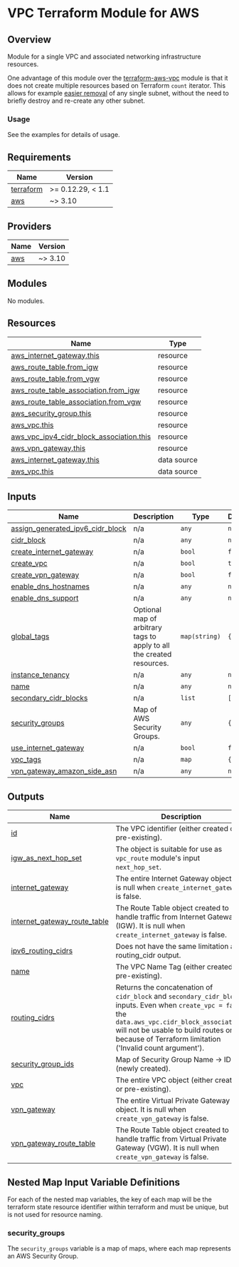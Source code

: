 # VPC Terraform Module for AWS

## Overview

Module for a single VPC and associated networking infrastructure resources.

One advantage of this module over the [terraform-aws-vpc](https://github.com/terraform-aws-modules/terraform-aws-vpc)
module is that it does not create multiple resources based on Terraform `count` iterator. This allows for example
[easier removal](https://github.com/PaloAltoNetworks/terraform-best-practices#22-looping) of any single subnet,
without the need to briefly destroy and re-create any other subnet.

### Usage

See the examples for details of usage.

<!-- BEGINNING OF PRE-COMMIT-TERRAFORM DOCS HOOK -->
## Requirements

| Name | Version |
|------|---------|
| <a name="requirement_terraform"></a> [terraform](#requirement\_terraform) | >= 0.12.29, < 1.1 |
| <a name="requirement_aws"></a> [aws](#requirement\_aws) | ~> 3.10 |

## Providers

| Name | Version |
|------|---------|
| <a name="provider_aws"></a> [aws](#provider\_aws) | ~> 3.10 |

## Modules

No modules.

## Resources

| Name | Type |
|------|------|
| [aws_internet_gateway.this](https://registry.terraform.io/providers/hashicorp/aws/latest/docs/resources/internet_gateway) | resource |
| [aws_route_table.from_igw](https://registry.terraform.io/providers/hashicorp/aws/latest/docs/resources/route_table) | resource |
| [aws_route_table.from_vgw](https://registry.terraform.io/providers/hashicorp/aws/latest/docs/resources/route_table) | resource |
| [aws_route_table_association.from_igw](https://registry.terraform.io/providers/hashicorp/aws/latest/docs/resources/route_table_association) | resource |
| [aws_route_table_association.from_vgw](https://registry.terraform.io/providers/hashicorp/aws/latest/docs/resources/route_table_association) | resource |
| [aws_security_group.this](https://registry.terraform.io/providers/hashicorp/aws/latest/docs/resources/security_group) | resource |
| [aws_vpc.this](https://registry.terraform.io/providers/hashicorp/aws/latest/docs/resources/vpc) | resource |
| [aws_vpc_ipv4_cidr_block_association.this](https://registry.terraform.io/providers/hashicorp/aws/latest/docs/resources/vpc_ipv4_cidr_block_association) | resource |
| [aws_vpn_gateway.this](https://registry.terraform.io/providers/hashicorp/aws/latest/docs/resources/vpn_gateway) | resource |
| [aws_internet_gateway.this](https://registry.terraform.io/providers/hashicorp/aws/latest/docs/data-sources/internet_gateway) | data source |
| [aws_vpc.this](https://registry.terraform.io/providers/hashicorp/aws/latest/docs/data-sources/vpc) | data source |

## Inputs

| Name | Description | Type | Default | Required |
|------|-------------|------|---------|:--------:|
| <a name="input_assign_generated_ipv6_cidr_block"></a> [assign\_generated\_ipv6\_cidr\_block](#input\_assign\_generated\_ipv6\_cidr\_block) | n/a | `any` | `null` | no |
| <a name="input_cidr_block"></a> [cidr\_block](#input\_cidr\_block) | n/a | `any` | `null` | no |
| <a name="input_create_internet_gateway"></a> [create\_internet\_gateway](#input\_create\_internet\_gateway) | n/a | `bool` | `false` | no |
| <a name="input_create_vpc"></a> [create\_vpc](#input\_create\_vpc) | n/a | `bool` | `true` | no |
| <a name="input_create_vpn_gateway"></a> [create\_vpn\_gateway](#input\_create\_vpn\_gateway) | n/a | `bool` | `false` | no |
| <a name="input_enable_dns_hostnames"></a> [enable\_dns\_hostnames](#input\_enable\_dns\_hostnames) | n/a | `any` | `null` | no |
| <a name="input_enable_dns_support"></a> [enable\_dns\_support](#input\_enable\_dns\_support) | n/a | `any` | `null` | no |
| <a name="input_global_tags"></a> [global\_tags](#input\_global\_tags) | Optional map of arbitrary tags to apply to all the created resources. | `map(string)` | `{}` | no |
| <a name="input_instance_tenancy"></a> [instance\_tenancy](#input\_instance\_tenancy) | n/a | `any` | `null` | no |
| <a name="input_name"></a> [name](#input\_name) | n/a | `any` | `null` | no |
| <a name="input_secondary_cidr_blocks"></a> [secondary\_cidr\_blocks](#input\_secondary\_cidr\_blocks) | n/a | `list` | `[]` | no |
| <a name="input_security_groups"></a> [security\_groups](#input\_security\_groups) | Map of AWS Security Groups. | `any` | `{}` | no |
| <a name="input_use_internet_gateway"></a> [use\_internet\_gateway](#input\_use\_internet\_gateway) | n/a | `bool` | `false` | no |
| <a name="input_vpc_tags"></a> [vpc\_tags](#input\_vpc\_tags) | n/a | `map` | `{}` | no |
| <a name="input_vpn_gateway_amazon_side_asn"></a> [vpn\_gateway\_amazon\_side\_asn](#input\_vpn\_gateway\_amazon\_side\_asn) | n/a | `any` | `null` | no |

## Outputs

| Name | Description |
|------|-------------|
| <a name="output_id"></a> [id](#output\_id) | The VPC identifier (either created or pre-existing). |
| <a name="output_igw_as_next_hop_set"></a> [igw\_as\_next\_hop\_set](#output\_igw\_as\_next\_hop\_set) | The object is suitable for use as `vpc_route` module's input `next_hop_set`. |
| <a name="output_internet_gateway"></a> [internet\_gateway](#output\_internet\_gateway) | The entire Internet Gateway object. It is null when `create_internet_gateway` is false. |
| <a name="output_internet_gateway_route_table"></a> [internet\_gateway\_route\_table](#output\_internet\_gateway\_route\_table) | The Route Table object created to handle traffic from Internet Gateway (IGW). It is null when `create_internet_gateway` is false. |
| <a name="output_ipv6_routing_cidrs"></a> [ipv6\_routing\_cidrs](#output\_ipv6\_routing\_cidrs) | Does not have the same limitation as routing\_cidr output. |
| <a name="output_name"></a> [name](#output\_name) | The VPC Name Tag (either created or pre-existing). |
| <a name="output_routing_cidrs"></a> [routing\_cidrs](#output\_routing\_cidrs) | Returns the concatenation of `cidr_block` and `secondary_cidr_blocks` inputs. Even when `create_vpc = false` the `data.aws_vpc.cidr_block_associations` will not be usable to build routes on it because of Terraform limitation ('Invalid count argument'). |
| <a name="output_security_group_ids"></a> [security\_group\_ids](#output\_security\_group\_ids) | Map of Security Group Name -> ID (newly created). |
| <a name="output_vpc"></a> [vpc](#output\_vpc) | The entire VPC object (either created or pre-existing). |
| <a name="output_vpn_gateway"></a> [vpn\_gateway](#output\_vpn\_gateway) | The entire Virtual Private Gateway object. It is null when `create_vpn_gateway` is false. |
| <a name="output_vpn_gateway_route_table"></a> [vpn\_gateway\_route\_table](#output\_vpn\_gateway\_route\_table) | The Route Table object created to handle traffic from Virtual Private Gateway (VGW). It is null when `create_vpn_gateway` is false. |
<!-- END OF PRE-COMMIT-TERRAFORM DOCS HOOK -->

## Nested Map Input Variable Definitions

For each of the nested map variables, the key of each map will be the terraform state resource identifier within terraform and must be unique, but is not used for resource naming.

### security_groups

The `security_groups` variable is a map of maps, where each map represents an AWS Security Group.
